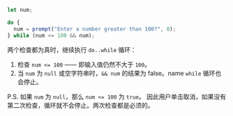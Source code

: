 
```js run demo
let num;

do {
  num = prompt("Enter a number greater than 100?", 0);
} while (num <= 100 && num);
```

两个检查都为真时，继续执行 `do..while` 循环：

1. 检查 `num <= 100` —— 即输入值仍然不大于 `100`。
2. 当 `num` 为 `null` 或空字符串时，`&& num` 的结果为 false。name `while` 循环也会停止。

P.S. 如果 `num` 为 `null`，那么 `num <= 100` 为 `true`。 因此用户单击取消，如果没有第二次检查，循环就不会停止。两次检查都是必须的。
